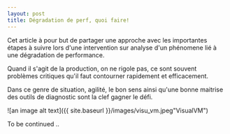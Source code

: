 ```yaml
---
layout: post
title: Dégradation de perf, quoi faire!
---
```

<p>
Cet article à pour but de partager une approche avec les importantes étapes à suivre lors d'une intervention sur analyse d'un phénomene lié à une dégradation de performance.
</p>
<p>
Quand il s'agit de la production, on ne rigole pas, ce sont souvent problèmes critiques qu'il faut contourner rapidement et efficacement.
<p/>
<p>
Dans ce genre de situation, agilité, le bon sens ainsi qu'une bonne maitrise des outils de diagnostic sont la clef gagner le défi.
<p/>
![an image alt text]({{ site.baseurl }}/images/visu_vm.jpeg"VisualVM")

To be continued ..
